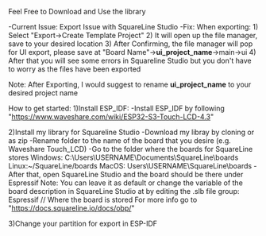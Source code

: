 Feel Free to Download and Use the library

-Current Issue: Export Issue with SquareLine Studio
-Fix: When exporting:
      1) Select "Export->Create Template Project"
      2) It will open up the file manager, save to your desired location
      3) After Confirming, the file manager will pop for UI export, please save at "Board Name"->__ui_project_name__->main->ui
      4) After that you will see some errors in Squareline Studio but you don't have to worry as the files have been exported

Note: After Exporting, I would suggest to rename __ui_project_name__ to your desired project name

How to get started:
1)Install ESP_IDF:
  -Install ESP_IDF by following "https://www.waveshare.com/wiki/ESP32-S3-Touch-LCD-4.3"

2)Install my library for Squareline Studio
  -Download my libray by cloning or as zip
  -Rename folder to the name of the board that you desire (e.g. Waveshare Touch_LCD)
  -Go to the folder where the boards for SquareLine stores
    Windows: C:\Users\USERNAME\Documents\SquareLine\boards
    Linux:~/SquareLine/boards
    MacOS: Users\USERNAME\SquareLine\boards
  -After that, open SquareLine Studio and the board should be there under Espressif
Note: You can leave it as default or change the variable of the board description in SquareLine Studio at by editing the .slb file
      group: Espressif                 // Where the board is stored
For more info go to "https://docs.squareline.io/docs/obp/"

  3)Change your partition for export in ESP-IDF
    

